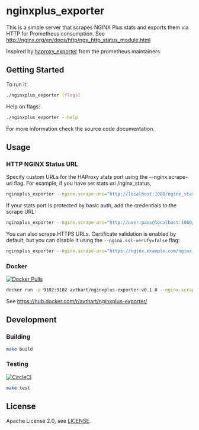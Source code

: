 # nginxplus_exporter

This is a simple server that scrapes NGINX Plus stats and exports them via HTTP for Prometheus consumption.
See http://nginx.org/en/docs/http/ngx_http_status_module.html

Inspired by [haproxy_exporter](https://github.com/prometheus/haproxy_exporter) from the prometheus maintainers.

## Getting Started
To run it:

```bash
./nginxplus_exporter [flags]
```

Help on flags:

```bash
./nginxplus_exporter --help
```

For more information check the source code documentation.

## Usage

### HTTP NGINX Status URL

Specify custom URLs for the HAProxy stats port using the --nginx.scrape-uri flag. For example, if you have set stats uri /nginx_status,

```bash
nginxplus_exporter --nginx.scrape-uri="http://localhost:1080/nginx_status"
```

If your stats port is protected by basic auth, add the credentials to the scrape URL:

```bash
nginxplus_exporter --nginx.scrape-uri="http://user:pass@localhost:1080/nginx_status"
```

You can also scrape HTTPS URLs. Certificate validation is enabled by default, but you can disable it using the `--nginx.ssl-verify=false` flag:

```bash
nginxplus_exporter --nginx.scrape-uri="https://nginx.example.com/nginx_status" --nginx.ssl-verify=false
```

### Docker

[![Docker Pulls](https://img.shields.io/docker/pulls/avthart/nginxplus-exporter.svg?maxAge=604800)](https://hub.docker.com/r/avthart/nginxplus-exporter/)

```bash
docker run -p 9102:9102 avthart/nginxplus-exporter:v0.1.0 --nginx.scrape-uri="http://localhost:1080/nginx_status" 
```

See https://hub.docker.com/r/avthart/nginxplus-exporter/

## Development

### Building

```bash
make build
```

### Testing

[![CircleCI](https://circleci.com/gh/avthart/nginxplus_exporter/tree/master.svg?style=shield)](https://circleci.com/gh/avthart/nginxplus_exporter)

```bash
make test
```

## License

Apache License 2.0, see [LICENSE](LICENSE.md).